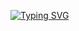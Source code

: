 [![Typing SVG](https://readme-typing-svg.herokuapp.com?font=remachine+script&size=30&pause=1000&width=520&lines=Hi!!%2C+I'am+Evanskyzx)](https://git.io/typing-svg)
